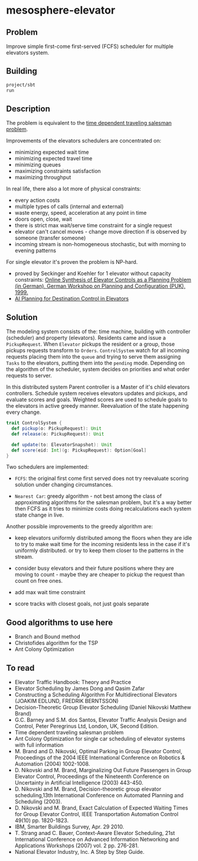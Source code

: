 # mesosphere-elevator

## Problem

Improve simple first-come first-served (FCFS) scheduler for multiple elevators system. 

## Building

```bash
project/sbt
run
```

## Description

The problem is equivalent to the [time dependent traveling salesman problem](https://en.wikipedia.org/wiki/Travelling_salesman_problem).

Improvements of the elevators schedulers are concentrated on:

- minimizing expected wait time
- minimizing expected travel time
- minimizing queues
- maximizing constraints satisfaction
- maximizing throughput

In real life, there also a lot more of physical constraints:

- every action costs
- multiple types of calls (internal and external)
- waste energy, speed, acceleration at any point in time
- doors open, close, wait
- there is strict max wait/serve time constraint for a single request
- elevator can't cancel moves - change move direction if is observed by someone (transfer someone)
- incoming stream is non-homogeneous stochastic, but with morning to evening patterns

For single elevator it's proven the problem is NP-hard.

- proved by Seckinger and Koehler for 1 elevator without capacity constraints:
  [Online Synthesis of Elevator Controls as a Planning Problem (in German),
   German Workshop on Planning and Configuration (PUK), 1999.](https://user.enterpriselab.ch/~takoehle/publications/elev/seckinger-koehler.pdf)
- [AI Planning for Destination Control in Elevators](https://user.enterpriselab.ch/~takoehle/publications/elev/elev.html)

## Solution

The modeling system consists of the: time machine, building with controller (scheduler) and property (elevators).
Residents came and issue a `PickupRequest`. When `Elevator` pickups the resident or a group, those pickups requests
transform to `Orders`. `ControlSystem` watch for all incoming requests placing them into the `queue` and trying to serve 
them assigning `Tasks` to the elevators, putting them into the `pending` mode. Depending on the algorithm of the
scheduler, system decides on priorities and what order requests to server.

In this distributed system Parent controller is a Master of it's child elevators controllers. Schedule system receives
elevators updates and pickups, and evaluate scores and goals. Weighted scores are used to schedule goals to the elevators
in active greedy manner. Reevaluation of the state happening every change.

```scala
trait ControlSystem {
  def pickup(o: PickupRequest): Unit
  def release(o: PickupRequest): Unit

  def update(to: ElevatorSnapshot): Unit
  def score(eid: Int)(g: PickupRequest): Option[Goal]
}
```

Two schedulers are implemented:

- `FCFS`: the original first come first served does not try reevaluate scoring solution under changing circumstances.
  
- `Nearest Car`: greedy algorithm - not best among the class of approximating algorithms for the salesman problem,
  but it's a way better then FCFS as it tries to minimize costs doing recalculations each system state change in live.

Another possible improvements to the greedy algorithm are:

- keep elevators uniformly distributed among the floors when they are idle to try to make wait time for the incoming residents
  less in the case if it's uniformly distributed. or try to keep them closer to the patterns in the stream.
 
- consider busy elevators and their future positions where they are moving to count - maybe they are cheaper to pickup
  the request than count on free ones.

- add max wait time constraint

- score tracks with closest goals, not just goals separate

## Good algorithms to use here

- Branch and Bound  method
- Christofides algorithm for the TSP
- Ant Colony Optimization

## To read

- Elevator Traffic Handbook: Theory and Practice
- Elevator Scheduling by James Dong and Qasim Zafar
- Constructing a Scheduling Algorithm For Multidirectional Elevators (JOAKIM EDLUND, FREDRIK BERNTSSON)
- Decision-Theoretic Group Elevator Scheduling (Daniel Nikovski Matthew Brand)
- G.C. Barney and S.M. dos Santos, Elevator Traffic Analysis Design and Control, Peter Peregrinus Ltd, London, UK,
  Second Edition.
- Time dependent traveling salesman problem
- Ant Colony Optimization for single car scheduling of elevator systems with full information
- M. Brand and D. Nikovski, Optimal Parking in Group Elevator Control, Proceedings of the 2004 IEEE International
  Conference on Robotics & Automation (2004) 1002-1008.
- D. Nikovski and M. Brand, Marginalizing Out Future Passengers in Group Elevator Control, Proceedings of the
Nineteenth Conference on Uncertainty in Artificial Intelligence (2003) 443-450.
- D. Nikovski and M. Brand, Decision-theoretic group elevator scheduling,13th International Conference on Automated
Planning and Scheduling (2003).
- D. Nikovski and M. Brand, Exact Calculation of Expected Waiting Times for Group Elevator Control, IEEE
Transportation Automation Control 49(10) pp. 1820-1823.
- IBM, Smarter Buildings Survey, Apr. 29 2010.
- T. Strang anad C. Bauer, Context-Aware Elevator Scheduling, 21st International Conference on Advanced Information
Networking and Applications Workshops (2007) vol. 2 pp. 276-281.
- National Elevator Industry, Inc. A Step by Step Guide.